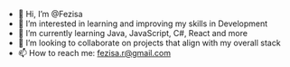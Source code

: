 - 👋 Hi, I’m @Fezisa
- 👀 I’m interested in learning and improving my skills in Development
- 🌱 I’m currently learning Java, JavaScript, C#, React and more 
- 💞️ I’m looking to collaborate on projects that align with my overall stack
- 📫 How to reach me: fezisa.r@gmail.com

<!---
Fezisa/Fezisa is a ✨ special ✨ repository because its `README.md` (this file) appears on your GitHub profile.
You can click the Preview link to take a look at your changes.
--->
